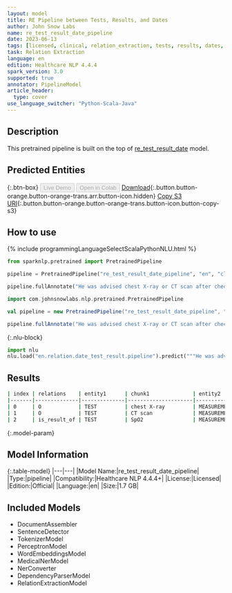 ```yaml
---
layout: model
title: RE Pipeline between Tests, Results, and Dates
author: John Snow Labs
name: re_test_result_date_pipeline
date: 2023-06-13
tags: [licensed, clinical, relation_extraction, tests, results, dates, en]
task: Relation Extraction
language: en
edition: Healthcare NLP 4.4.4
spark_version: 3.0
supported: true
annotator: PipelineModel
article_header:
  type: cover
use_language_switcher: "Python-Scala-Java"
---
```


## Description

This pretrained pipeline is built on the top of [re_test_result_date](https://nlp.johnsnowlabs.com/2021/02/24/re_test_result_date_en.html) model.

## Predicted Entities



{:.btn-box}
<button class="button button-orange" disabled>Live Demo</button>
<button class="button button-orange" disabled>Open in Colab</button>
[Download](https://s3.amazonaws.com/auxdata.johnsnowlabs.com/clinical/models/re_test_result_date_pipeline_en_4.4.4_3.0_1686651964962.zip){:.button.button-orange.button-orange-trans.arr.button-icon.hidden}
[Copy S3 URI](s3://auxdata.johnsnowlabs.com/clinical/models/re_test_result_date_pipeline_en_4.4.4_3.0_1686651964962.zip){:.button.button-orange.button-orange-trans.button-icon.button-copy-s3}

## How to use

<div class="tabs-box" markdown="1">
{% include programmingLanguageSelectScalaPythonNLU.html %}

```python
from sparknlp.pretrained import PretrainedPipeline

pipeline = PretrainedPipeline("re_test_result_date_pipeline", "en", "clinical/models")

pipeline.fullAnnotate("He was advised chest X-ray or CT scan after checking his SpO2 which was <= 93%")
```
```scala
import com.johnsnowlabs.nlp.pretrained.PretrainedPipeline

val pipeline = new PretrainedPipeline("re_test_result_date_pipeline", "en", "clinical/models")

pipeline.fullAnnotate("He was advised chest X-ray or CT scan after checking his SpO2 which was <= 93%")
```


{:.nlu-block}
```python
import nlu
nlu.load("en.relation.date_test_result.pipeline").predict("""He was advised chest X-ray or CT scan after checking his SpO2 which was <= 93%""")
```

</div>


## Results

```bash
| index | relations    | entity1      | chunk1              | entity2      |  chunk2 |
|-------|--------------|--------------|---------------------|--------------|---------|
| 0     | O            | TEST         | chest X-ray         | MEASUREMENTS |  93%    | 
| 1     | O            | TEST         | CT scan             | MEASUREMENTS |  93%    |
| 2     | is_result_of | TEST         | SpO2                | MEASUREMENTS |  93%    |
```

{:.model-param}
## Model Information

{:.table-model}
|---|---|
|Model Name:|re_test_result_date_pipeline|
|Type:|pipeline|
|Compatibility:|Healthcare NLP 4.4.4+|
|License:|Licensed|
|Edition:|Official|
|Language:|en|
|Size:|1.7 GB|

## Included Models

- DocumentAssembler
- SentenceDetector
- TokenizerModel
- PerceptronModel
- WordEmbeddingsModel
- MedicalNerModel
- NerConverter
- DependencyParserModel
- RelationExtractionModel